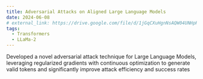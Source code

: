 ```yaml
---
title: Adversarial Attacks on Aligned Large Language Models
date: 2024-06-08
# external_link: https://drive.google.com/file/d/1jGqCXuHgnNsAQW04UNHpRRhoBj9I_b5n/view?usp=sharing
tags:
  - Transformers
  - LLaMa-2
---
```


Developed a novel adversarial attack technique for Large Language Models, leveraging regularized gradients with continuous optimization to generate valid tokens and significantly improve attack efficiency and success rates

<!--more-->
